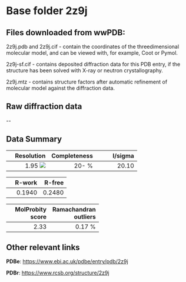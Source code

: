 # Base folder 2z9j

## Files downloaded from wwPDB:

2z9j.pdb and 2z9j.cif - contain the coordinates of the threedimensional molecular model, and can be viewed with, for example, Coot or Pymol.

2z9j-sf.cif - contains deposited diffraction data for this PDB entry, if the structure has been solved with X-ray or neutron crystallography.

2z9j.mtz - contains structure factors after automatic refinement of molecular model against the diffraction data.

## Raw diffraction data

--<br> 

## Data Summary
|   | Resolution | Completeness| I/sigma |
|---|-------------:|----------------:|--------------:|
|   |1.95 ![](https://github.com/thorn-lab/coronavirus_structural_task_force/blob/master/outreach/ang.svg)|  20- %|<img width=50/>20.10|

|   | **R-work**| **R-free**   
|---|-------------:|----------------:|           
||0.1940|0.2480|

|   |**MolProbity<br>score**| **Ramachandran<br>outliers** 
|---|-------------:|----------------:|
||2.33|0.17 %|

## Other relevant links 
**PDBe**:  https://www.ebi.ac.uk/pdbe/entry/pdb/2z9j
 
**PDBr**: https://www.rcsb.org/structure/2z9j 

